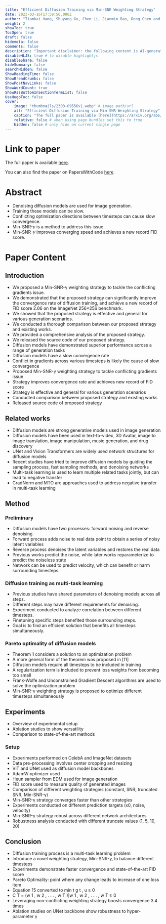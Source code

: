 ```yaml
---
title: "Efficient Diffusion Training via Min-SNR Weighting Strategy"
date: 2023-03-16T17:59:56.000Z
author: "Tiankai Hang, Shuyang Gu, Chen Li, Jianmin Bao, Dong Chen and 3 others"
weight: 2
showToc: true
TocOpen: true
draft: false
hidemeta: false
comments: false
description: "Important disclaimer: the following content is AI-generated, please make sure to fact check the presented information by reading the full paper."
disableHLJS: true # to disable highlightjs
disableShare: false
hideSummary: false
searchHidden: false
ShowReadingTime: false
ShowBreadCrumbs: false
ShowPostNavLinks: false
ShowWordCount: true
ShowRssButtonInSectionTermList: false
UseHugoToc: false
cover:
    image: "thumbnails/2303-09556v1.webp" # image path/url
    alt: "Efficient Diffusion Training via Min-SNR Weighting Strategy" # alt text
    caption: "The full paper is available [here](https://arxiv.org/abs/2303.09556)." # display caption under cover
    relative: false # when using page bundles set this to true
    hidden: false # only hide on current single page
---
```


# Link to paper
The full paper is available [here](https://arxiv.org/abs/2303.09556).

You can also find the paper on PapersWithCode [here](https://paperswithcode.com/paper/efficient-diffusion-training-via-min-snr).

# Abstract
- Denoising diffusion models are used for image generation.
- Training these models can be slow.
- Conflicting optimization directions between timesteps can cause slow convergence.
- Min-SNR-$\gamma$ is a method to address this issue.
- Min-SNR-$\gamma$ improves converging speed and achieves a new record FID score.

# Paper Content

## Introduction
- We proposed a Min-SNR-γ weighting strategy to tackle the conflicting gradients issue.
- We demonstrated that the proposed strategy can significantly improve the convergence rate of diffusion training, and achieve a new record of FID score 2.06 on the ImageNet 256×256 benchmark.
- We showed that the proposed strategy is effective and general for various generation scenarios.
- We conducted a thorough comparison between our proposed strategy and existing works.
- We provided a comprehensive analysis of the proposed strategy.
- We released the source code of our proposed strategy.
- Diffusion models have demonstrated superior performance across a range of generation tasks
- Diffusion models have a slow convergence rate
- Conflict in gradients across various timesteps is likely the cause of slow convergence
- Proposed Min-SNR-γ weighting strategy to tackle conflicting gradients issue
- Strategy improves convergence rate and achieves new record of FID score
- Strategy is effective and general for various generation scenarios
- Conducted comparison between proposed strategy and existing works
- Released source code of proposed strategy

## Related works
- Diffusion models are strong generative models used in image generation
- Diffusion models have been used in text-to-video, 3D Avatar, image to image translation, image manipulation, music generation, and drug discovery
- UNet and Vision Transformers are widely used network structures for diffusion models
- Recent studies have tried to improve diffusion models by guiding the sampling process, fast sampling methods, and denoising networks
- Multi-task learning is used to learn multiple related tasks jointly, but can lead to negative transfer
- GradNorm and MTO are approaches used to address negative transfer in multi-task learning

## Method

### Preliminary
- Diffusion models have two processes: forward noising and reverse denoising
- Forward process adds noise to real data point to obtain a series of noisy latent variables
- Reverse process denoises the latent variables and restores the real data
- Previous works predict the noise, while later works reparameterize to predict the noiseless state
- Network can be used to predict velocity, which can benefit or harm surrounding timesteps

### Diffusion training as multi-task learning
- Previous studies have shared parameters of denoising models across all steps.
- Different steps may have different requirements for denoising.
- Experiment conducted to analyze correlation between different timesteps.
- Finetuning specific steps benefited those surrounding steps.
- Goal is to find an efficient solution that benefits all timesteps simultaneously.

### Pareto optimality of diffusion models
- Theorem 1 considers a solution to an optimization problem
- A more general form of the theorem was proposed in [11]
- Diffusion models require all timesteps to be included in training
- A regularization term is included to prevent loss weights from becoming too small
- Frank-Wolfe and Unconstrained Gradient Descent algorithms are used to solve the optimization problem
- Min-SNR-γ weighting strategy is proposed to optimize different timesteps simultaneously

## Experiments
- Overview of experimental setup
- Ablation studies to show versatility
- Comparison to state-of-the-art methods

### Setup
- Experiments performed on CelebA and ImageNet datasets
- Data pre-processing involves center cropping and resizing
- ViT and UNet used as diffusion model backbones
- AdamW optimizer used
- Heun sampler from EDM used for image generation
- FID score used to measure quality of generated images
- Comparison of different weighting strategies (constant, SNR, truncated SNR, Min-SNR-γ)
- Min-SNR-γ strategy converges faster than other strategies
- Experiments conducted on different prediction targets (x0, noise, velocity)
- Min-SNR-γ strategy robust across different network architectures
- Robustness analysis conducted with different truncate values (1, 5, 10, 20)

## Conclusion
- Diffusion training process is a multi-task learning problem
- Introduce a novel weighting strategy, Min-SNR-γ, to balance different timesteps
- Experiments demonstrate faster convergence and state-of-the-art FID score
- Pareto Optimality: point where any change leads to increase of one loss item
- Equation 15 converted to min t g t , u ≥ 0
- C T = (w 1 , w 2 , . . . , w T )|w 1 , w 2 , . . . , w T ≥ 0
- Leveraging non-conflicting weighting strategy boosts convergence 3.4 times
- Ablation studies on UNet backbone show robustness to hyper-parameter γ
